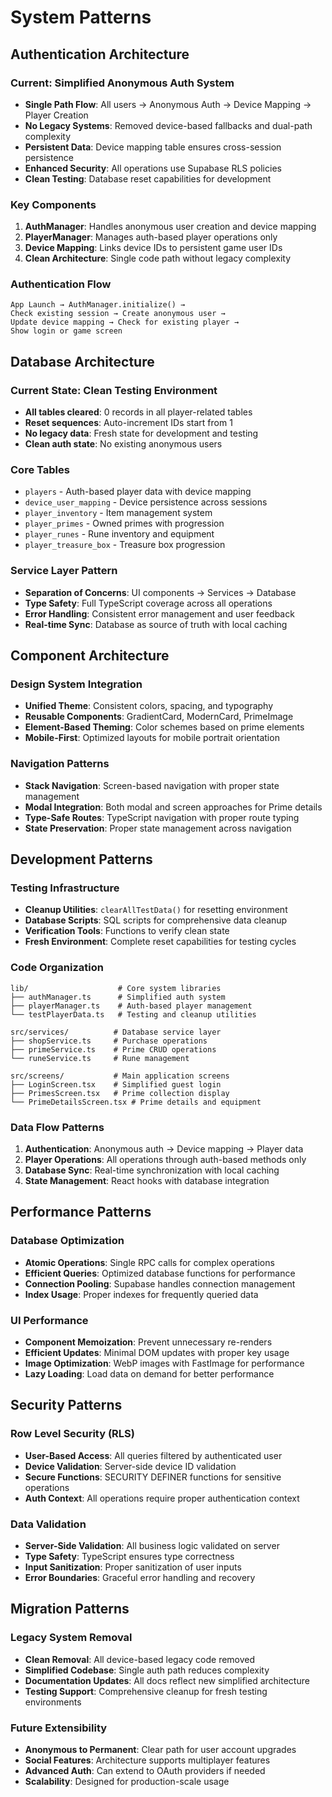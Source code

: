 # System Patterns

## Authentication Architecture

### Current: Simplified Anonymous Auth System
- **Single Path Flow**: All users → Anonymous Auth → Device Mapping → Player Creation
- **No Legacy Systems**: Removed device-based fallbacks and dual-path complexity
- **Persistent Data**: Device mapping table ensures cross-session persistence
- **Enhanced Security**: All operations use Supabase RLS policies
- **Clean Testing**: Database reset capabilities for development

### Key Components
1. **AuthManager**: Handles anonymous user creation and device mapping
2. **PlayerManager**: Manages auth-based player operations only
3. **Device Mapping**: Links device IDs to persistent game user IDs
4. **Clean Architecture**: Single code path without legacy complexity

### Authentication Flow
```
App Launch → AuthManager.initialize() → 
Check existing session → Create anonymous user → 
Update device mapping → Check for existing player → 
Show login or game screen
```

## Database Architecture

### Current State: Clean Testing Environment
- **All tables cleared**: 0 records in all player-related tables
- **Reset sequences**: Auto-increment IDs start from 1
- **No legacy data**: Fresh state for development and testing
- **Clean auth state**: No existing anonymous users

### Core Tables
- `players` - Auth-based player data with device mapping
- `device_user_mapping` - Device persistence across sessions  
- `player_inventory` - Item management system
- `player_primes` - Owned primes with progression
- `player_runes` - Rune inventory and equipment
- `player_treasure_box` - Treasure box progression

### Service Layer Pattern
- **Separation of Concerns**: UI components → Services → Database
- **Type Safety**: Full TypeScript coverage across all operations
- **Error Handling**: Consistent error management and user feedback
- **Real-time Sync**: Database as source of truth with local caching

## Component Architecture

### Design System Integration
- **Unified Theme**: Consistent colors, spacing, and typography
- **Reusable Components**: GradientCard, ModernCard, PrimeImage
- **Element-Based Theming**: Color schemes based on prime elements
- **Mobile-First**: Optimized layouts for mobile portrait orientation

### Navigation Patterns
- **Stack Navigation**: Screen-based navigation with proper state management
- **Modal Integration**: Both modal and screen approaches for Prime details
- **Type-Safe Routes**: TypeScript navigation with proper route typing
- **State Preservation**: Proper state management across navigation

## Development Patterns

### Testing Infrastructure
- **Cleanup Utilities**: `clearAllTestData()` for resetting environment
- **Database Scripts**: SQL scripts for comprehensive data cleanup
- **Verification Tools**: Functions to verify clean state
- **Fresh Environment**: Complete reset capabilities for testing cycles

### Code Organization
```
lib/                    # Core system libraries
├── authManager.ts      # Simplified auth system
├── playerManager.ts    # Auth-based player management
└── testPlayerData.ts   # Testing and cleanup utilities

src/services/          # Database service layer
├── shopService.ts     # Purchase operations
├── primeService.ts    # Prime CRUD operations
└── runeService.ts     # Rune management

src/screens/           # Main application screens
├── LoginScreen.tsx    # Simplified guest login
├── PrimesScreen.tsx   # Prime collection display
└── PrimeDetailsScreen.tsx # Prime details and equipment
```

### Data Flow Patterns
1. **Authentication**: Anonymous auth → Device mapping → Player data
2. **Player Operations**: All operations through auth-based methods only
3. **Database Sync**: Real-time synchronization with local caching
4. **State Management**: React hooks with database integration

## Performance Patterns

### Database Optimization
- **Atomic Operations**: Single RPC calls for complex operations
- **Efficient Queries**: Optimized database functions for performance
- **Connection Pooling**: Supabase handles connection management
- **Index Usage**: Proper indexes for frequently queried data

### UI Performance
- **Component Memoization**: Prevent unnecessary re-renders
- **Efficient Updates**: Minimal DOM updates with proper key usage
- **Image Optimization**: WebP images with FastImage for performance
- **Lazy Loading**: Load data on demand for better performance

## Security Patterns

### Row Level Security (RLS)
- **User-Based Access**: All queries filtered by authenticated user
- **Device Validation**: Server-side device ID validation
- **Secure Functions**: SECURITY DEFINER functions for sensitive operations
- **Auth Context**: All operations require proper authentication context

### Data Validation
- **Server-Side Validation**: All business logic validated on server
- **Type Safety**: TypeScript ensures type correctness
- **Input Sanitization**: Proper sanitization of user inputs
- **Error Boundaries**: Graceful error handling and recovery

## Migration Patterns

### Legacy System Removal
- **Clean Removal**: All device-based legacy code removed
- **Simplified Codebase**: Single auth path reduces complexity
- **Documentation Updates**: All docs reflect new simplified architecture
- **Testing Support**: Comprehensive cleanup for fresh testing environments

### Future Extensibility
- **Anonymous to Permanent**: Clear path for user account upgrades
- **Social Features**: Architecture supports multiplayer features
- **Advanced Auth**: Can extend to OAuth providers if needed
- **Scalability**: Designed for production-scale usage 